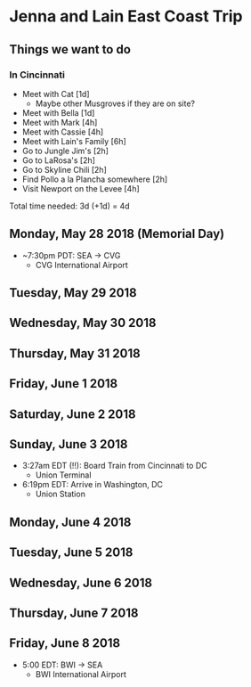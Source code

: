 # Jenna and Lain East Coast Trip
## Things we want to do
### In Cincinnati
- Meet with Cat [1d]
   - Maybe other Musgroves if they are on site?
- Meet with Bella [1d]
- Meet with Mark [4h]
- Meet with Cassie [4h]
- Meet with Lain's Family [6h]
- Go to Jungle Jim's [2h]
- Go to LaRosa's [2h]
- Go to Skyline Chili [2h]
- Find Pollo a la Plancha somewhere [2h]
- Visit Newport on the Levee [4h]

Total time needed: 3d (+1d) = 4d

## Monday, May 28 2018 (Memorial Day)
- ~7:30pm PDT: SEA -> CVG
   - CVG International Airport

## Tuesday, May 29 2018
## Wednesday, May 30 2018
## Thursday, May 31 2018
## Friday, June 1 2018
## Saturday, June 2 2018
## Sunday, June 3 2018
- 3:27am EDT (!!): Board Train from Cincinnati to DC
   - Union Terminal
- 6:19pm EDT: Arrive in Washington, DC
   - Union Station

## Monday, June 4 2018
## Tuesday, June 5 2018
## Wednesday, June 6 2018
## Thursday, June 7 2018
## Friday, June 8 2018
-  5:00 EDT: BWI -> SEA
   - BWI International Airport


